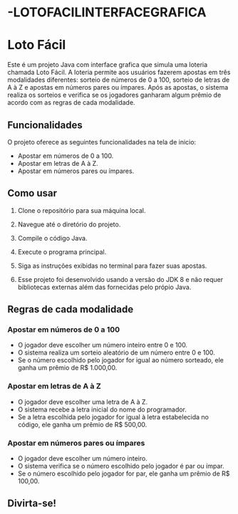 # -LOTOFACILINTERFACEGRAFICA

# Loto Fácil

Este é um projeto Java com interface grafica que simula uma loteria chamada Loto Fácil. A loteria permite aos usuários fazerem apostas em três modalidades diferentes: sorteio de números de 0 a 100, sorteio de letras de A à Z e apostas em números pares ou ímpares. Após as apostas, o sistema realiza os sorteios e verifica se os jogadores ganharam algum prêmio de acordo com as regras de cada modalidade.

## Funcionalidades

O projeto oferece as seguintes funcionalidades na tela de inicio:

- Apostar em números de 0 a 100.
- Apostar em letras de A à Z.
- Apostar em números pares ou ímpares.

## Como usar

1. Clone o repositório para sua máquina local.

2. Navegue até o diretório do projeto.

3. Compile o código Java.

4. Execute o programa principal.

5. Siga as instruções exibidas no terminal para fazer suas apostas.

6. Esse projeto foi desenvolvido usando a versão do JDK 8 e não requer bibliotecas externas além das fornecidas pelo própio Java.

## Regras de cada modalidade

### Apostar em números de 0 a 100

- O jogador deve escolher um número inteiro entre 0 e 100. 
- O sistema realiza um sorteio aleatório de um número entre 0 e 100.
- Se o número escolhido pelo jogador for igual ao número sorteado, ele ganha um prêmio de R$ 1.000,00.

### Apostar em letras de A à Z

- O jogador deve escolher uma letra de A à Z.
- O sistema recebe a letra inicial do nome do programador.
- Se a letra escolhida pelo jogador for igual à letra estabelecida no código, ele ganha um prêmio de R$ 500,00.

### Apostar em números pares ou ímpares

- O jogador deve escolher um número inteiro.
- O sistema verifica se o número escolhido pelo jogador é par ou ímpar.
- Se o número escolhido pelo jogador for par, ele ganha um prêmio de R$ 100,00.

## Divirta-se!
